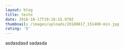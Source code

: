 ```yaml
---
layout: blog
title: teste
date: 2018-10-17T19:18:15.979Z
thumbnail: /images/uploads/20180817_151408-min.jpg
rating: '5'
---
```

asdasdasd sadasda
